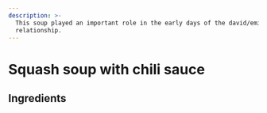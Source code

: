 ```yaml
---
description: >-
  This soup played an important role in the early days of the david/emily
  relationship.
---
```


# Squash soup with chili sauce

## Ingredients







